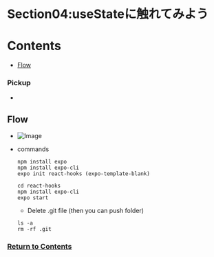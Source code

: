 # Section04:useStateに触れてみよう

<a id = "contents">

# Contents
* [Flow](#flow)

### Pickup
* 


<a id = "flow">

## Flow
* ![Image](../src/images/Section04/init001.png)

* commands
  ```
  npm install expo
  npm install expo-cli
  expo init react-hooks (expo-template-blank)
  ```
  ```
  cd react-hooks
  npm install expo-cli
  expo start
  ```
  * Delete .git file (then you can push folder)
  ```
  ls -a
  rm -rf .git
  ```

### [Return to Contents](#contents)

